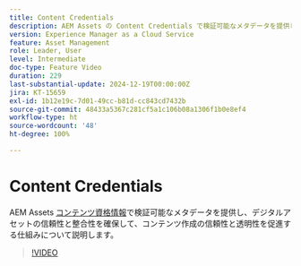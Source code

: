 ```yaml
---
title: Content Credentials
description: AEM Assets の Content Credentials で検証可能なメタデータを提供し、デジタルアセットの信頼性と整合性を確保する仕組みについて説明します。
version: Experience Manager as a Cloud Service
feature: Asset Management
role: Leader, User
level: Intermediate
doc-type: Feature Video
duration: 229
last-substantial-update: 2024-12-19T00:00:00Z
jira: KT-15659
exl-id: 1b12e19c-7d01-49cc-b81d-cc843cd7432b
source-git-commit: 48433a5367c281cf5a1c106b08a1306f1b0e8ef4
workflow-type: ht
source-wordcount: '48'
ht-degree: 100%

---
```



# Content Credentials

AEM Assets [コンテンツ資格情報](https://experienceleague.adobe.com/ja/docs/experience-manager-cloud-service/content/assets/assets-view/content-credentials)で検証可能なメタデータを提供し、デジタルアセットの信頼性と整合性を確保して、コンテンツ作成の信頼性と透明性を促進する仕組みについて説明します。

>[!VIDEO](https://video.tv.adobe.com/v/3441712/?learn=on&enablevpops&captions=jpn)
